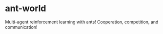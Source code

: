 # ant-world
Multi-agent reinforcement learning with ants! Cooperation, competition, and communication! 

